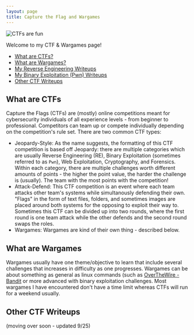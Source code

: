 ```yaml
---
layout: page
title: Capture the Flag and Wargames
---
```


![CTFs are fun](https://raw.githubusercontent.com/SecurityNoodle/SecurityNoodle.github.io/master/Images/ctf.png)

Welcome to my CTF & Wargames page!

* [What are CTFs?](https://securitynoodle.github.io/CTF/#what-are-ctfs)
* [What are Wargames?](https://securitynoodle.github.io/CTF/#what-are-wargames)
* [My Reverse Engineering Writeups](https://securitynoodle.github.io/CTF/ReverseEngineering/)
* [My Binary Exploitation (Pwn) Writeups](https://securitynoodle.github.io/CTF/BinaryExploitation/)
* [Other CTF Writeups](https://securitynoodle.github.io/CTF/#other-ctf-writeups)

## What are CTFs
Capture the Flags (CTFs) are (mostly) online competitions meant for cybersecurity individuals of all experience levels - from beginner to professional. Competitors can team up or compete individually depending on the competition's rule set. There are two common CTF types:

* Jeopardy-Style: As the name suggests, the formatting of this CTF competition is based off Jeopardy: there are multiple categories which are usually Reverse Engineering (RE), Binary Exploitation (sometimes referred to as `Pwn`), Web Exploitation, Cryptography, and Forensics. Within each category, there are multiple challenges worth different amounts of points - the higher the point value, the harder the challenge is (usually). The team with the most points with the competition!
* Attack-Defend: This CTF competition is an event where each team attacks other team's systems while simultanously defending their own. "Flags" in the form of text files, folders, and sometimes images are placed around both systems for the opposing to exploit their way to. Sometimes this CTF can be divided up into two rounds, where the first round is one team attack while the other defends and the second round swaps the roles. 
* Wargames: Wargames are kind of their own thing - described below.

## What are Wargames
Wargames usually have one theme/objective to learn that include several challenges that increases in difficulty as one progresses. Wargames can be about something as general as linux commands (such as [OverTheWire - Bandit](https://overthewire.org/wargames/bandit/) or more advanced with binary exploitation challenges. Most wargames I have encountered don't have a time limit whereas CTFs will run for a weekend usually. 

## Other CTF Writeups
(moving over soon - updated 9/25)

